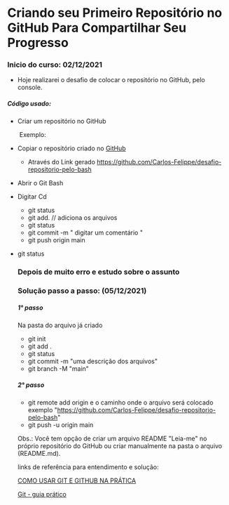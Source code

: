 # Criando seu Primeiro Repositório no GitHub Para Compartilhar Seu Progresso

### Inicio do curso: 02/12/2021

- Hoje realizarei o desafio de colocar o repositório no GitHub, pelo console.

##### Código usado:

- Criar um repositório no GitHub

  ​	Exemplo: 

- Copiar o repositório criado no [GitHub](https://github.com/)

   	- Através do Link gerado
   	https://github.com/Carlos-Felippe/desafio-repositorio-pelo-bash

- Abrir o Git Bash

- Digitar Cd

  - git status
  - git add. // adiciona os arquivos
  - git status
  - git commit -m " digitar um comentário "
  - git push origin main

- git status

   

   ### Depois de muito erro e estudo sobre o assunto 

   ### Solução passo a passo: (05/12/2021)

   ##### 1° passo

   Na pasta do arquivo já criado

   - git init
   - git add .
   - git status
   - git commit -m "uma descrição dos arquivos"
   - git branch -M "main"

   ##### 2° passo

   - git remote add origin e o caminho onde o arquivo será colocado exemplo "https://github.com/Carlos-Felippe/desafio-repositorio-pelo-bash"
   - git push -u origin main 

   

   Obs.: Você tem opção de criar um arquivo README "Leia-me" no próprio repositório do GitHub ou criar manualmente na pasta o arquivo (README.md). 

    

   links de referência para entendimento e solução:

   [COMO USAR GIT E GITHUB NA PRÁTICA](https://www.youtube.com/watch?v=UBAX-13g8OM&ab_channel=RafaellaBallerini)

   [Git - guia prático](https://rogerdudler.github.io/git-guide/index.pt_BR.html)

   

   

    

    

